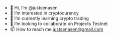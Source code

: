 - 👋 Hi, I’m @justsenasen
- 👀 I’m interested in cryptocurency
- 🌱 I’m currently learning crypto trading
- 💞️ I’m looking to collaborate on Projects Testnet
- 📫 How to reach me justsenasen@gmail.com

<!---
justsenasen/justsenasen is a ✨ special ✨ repository because its `README.md` (this file) appears on your GitHub profile.
You can click the Preview link to take a look at your changes.
--->
